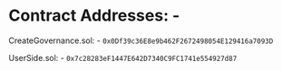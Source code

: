 # Contract Addresses: - 

CreateGovernance.sol: - ```0x0Df39c36E8e9b462F2672498054E129416a7093D``` 

UserSide.sol: - ```0x7c28283eF1447E642D7340C9FC1741e554927d87```